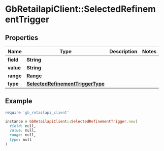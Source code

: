 # GbRetailapiClient::SelectedRefinementTrigger

## Properties

| Name | Type | Description | Notes |
| ---- | ---- | ----------- | ----- |
| **field** | **String** |  |  |
| **value** | **String** |  |  |
| **range** | [**Range**](Range.md) |  |  |
| **type** | [**SelectedRefinementTriggerType**](SelectedRefinementTriggerType.md) |  |  |

## Example

```ruby
require 'gb_retailapi_client'

instance = GbRetailapiClient::SelectedRefinementTrigger.new(
  field: null,
  value: null,
  range: null,
  type: null
)
```

